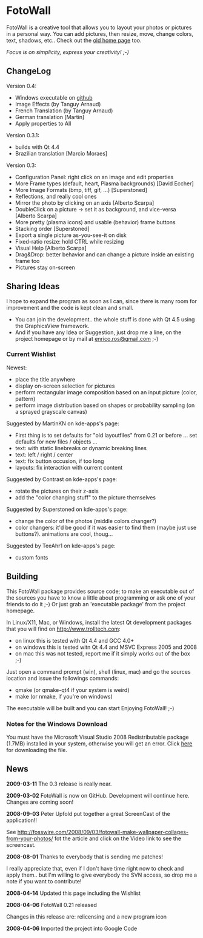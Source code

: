 FotoWall
========

FotoWall is a creative tool that allows you to layout your photos or pictures in a personal way. You can add pictures, then resize, move, change colors, text, shadows, etc..
Check out the [old home page](http://code.google.com/p/fotowall) too.

*Focus is on simplicity, express your creativity! ;-)*


ChangeLog
---------

Version 0.4:

* Windows executable on [github](http://github.com/enricoros/fotowall/downloads)
* Image Effects (by Tanguy Arnaud)
* French Translation (by Tanguy Arnaud)
* German translation [Martin]
* Apply properties to All

Version 0.3.1:

* builds with Qt 4.4
* Brazilian translation [Marcio Moraes]

Version 0.3:

* Configuration Panel: right click on an image and edit properties
* More Frame types (default, heart, Plasma backgrounds) [David Eccher]
* More Image Formats (bmp, tiff, gif, ...) [Superstoned]
* Reflections, and really cool ones
* Mirror the photo by clicking on an axis [Alberto Scarpa]
* DoubleClick on a picture -> set it as background, and vice-versa [Alberto Scarpa]
* More pretty (plasma icons) and usable (behavior) frame buttons
* Stacking order [Superstoned]
* Export a single picture as-you-see-it on disk
* Fixed-ratio resize: hold CTRL while resizing
* Visual Help [Alberto Scarpa]
* Drag&Drop: better behavior and can change a picture inside an existing frame too
* Pictures stay on-screen


Sharing Ideas
-------------

I hope to expand the program as soon as I can, since there is many room for improvement and the code is kept clean and small.

- You can join the development.. the whole stuff is done with Qt 4.5 using the
  GraphicsView framework.
- And if you have any Idea or Suggestion, just drop me a line, on the project
  homepage or by mail at  enrico.ros@gmail.com ;-)

### Current Wishlist

Newest:

* place the title anywhere
* display on-screen selection for pictures
* perform rectangular image composition based on an input picture (color, pattern)
* perform image distribution based on shapes or probability sampling (on a sprayed grayscale canvas)

Suggested by MartinKN on kde-apps's page:

* First thing is to set defaults for "old layoutfiles" from 0.21 or before ... set defaults for new files / objects ...
* text: with static linebreaks or dynamic breaking lines
* text: left / right / center
* text: fix button occusion, if too long
* layouts: fix interaction with current content

Suggested by Contrast on kde-apps's page:

* rotate the pictures on their z-axis
* add the "color changing stuff" to the picture themselves

Suggested by Superstoned on kde-apps's page:

* change the color of the photos (middle colors changer?)
* color changers: it'd be good if it was easier to find them (maybe just use buttons?). animations are cool, thoug...

Suggested by TeeAhr1 on kde-apps's page:

* custom fonts


Building
--------

This FotoWall package provides source code; to make an executable out of the
sources you have to know a little about programming or ask one of your friends
to do it ;-) Or just grab an 'executable package' from the project homepage.

In Linux/X11, Mac, or Windows, install the latest Qt development packages that
you will find on http://www.trolltech.com:

- on linux this is tested with Qt 4.4 and GCC 4.0+
- on windows this is tested witn Qt 4.4 and MSVC Express 2005 and 2008
- on mac this was not tested, report me if it simply works out of the box ;-)

Just open a command prompt (win), shell (linux, mac) and go the sources
location and issue the followings commands:

- qmake  (or qmake-qt4 if your system is weird)
- make   (or nmake, if you're on windows)

The executable will be built and you can start Enjoying FotoWall! ;-)

### Notes for the Windows Download

You must have the Microsoft Visual Studio 2008 Redistributable package (1.7MB) installed in your system, otherwise you will get an error.
Click [here](http://www.microsoft.com/downloads/details.aspx?familyid=9B2DA534-3E03-4391-8A4D-074B9F2BC1BF) for downloading the file.


News
----

**2009-03-11** The 0.3 release is really near.

**2009-03-02** FotoWall is now on GitHub. Development will continue here. Changes are coming soon!

**2008-09-03** Peter Upfold put together a great ScreenCast of the application!!

See http://fosswire.com/2008/09/03/fotowall-make-wallpaper-collages-from-your-photos/ fot the article and click on the Video link to see the screencast.

**2008-08-01** Thanks to everybody that is sending me patches!

I really appreciate that, even if I don't have time right now to check and apply them.. but I'm willing to give everybody the SVN access, so drop me a note if you want to contribute!

**2008-04-14** Updated this page including the Wishlist

**2008-04-06** FotoWall 0.21 released

Changes in this release are: relicensing and a new program icon

**2008-04-06** Imported the project into Google Code
